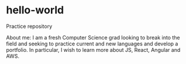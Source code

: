 # hello-world
Practice repository

About me: I am a fresh Computer Science grad looking to break into the field and 
seeking to practice current and new languages and develop a portfolio.  In particular, 
I wish to learn more about JS, React, Angular and AWS.
